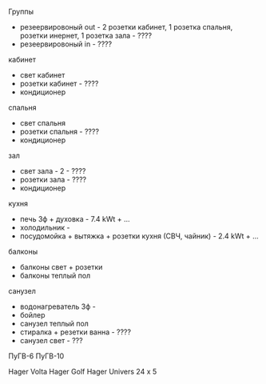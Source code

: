 Группы 
* резеервировоный out - 2 розетки кабинет, 1 розетка спальня, розетки инернет, 1 розетка зала - ???? 
* резеервировоный in - ????

кабинет
* свет кабинет
* розетки кабинет - ????
* кондиционер

спальня
* свет спальня 
* розетки спальня - ????
* кондиционер

зал
* свет зала - 2 - ????
* розетки зала - ????
* кондиционер 

кухня
* печь 3ф + духовка - 7.4 kWt + ...
* холодильник - 
* посудомойка + вытяжка + розетки кухня (СВЧ, чайник) - 2.4 kWt + ... 

балконы
* балконы свет + розетки
* балконы теплый пол

санузел
* водонагреватель 3ф - 
* бойлер
* санузел теплый пол
* стиралка + резетки ванна - ????
* санузел свет - ???



ПуГВ-6
ПуГВ-10

Hager Volta 
Hager Golf
Hager Univers 24 x 5